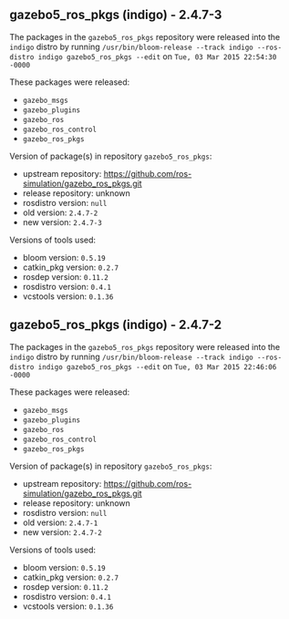 ## gazebo5_ros_pkgs (indigo) - 2.4.7-3

The packages in the `gazebo5_ros_pkgs` repository were released into the `indigo` distro by running `/usr/bin/bloom-release --track indigo --ros-distro indigo gazebo5_ros_pkgs --edit` on `Tue, 03 Mar 2015 22:54:30 -0000`

These packages were released:
- `gazebo_msgs`
- `gazebo_plugins`
- `gazebo_ros`
- `gazebo_ros_control`
- `gazebo_ros_pkgs`

Version of package(s) in repository `gazebo5_ros_pkgs`:
- upstream repository: https://github.com/ros-simulation/gazebo_ros_pkgs.git
- release repository: unknown
- rosdistro version: `null`
- old version: `2.4.7-2`
- new version: `2.4.7-3`

Versions of tools used:
- bloom version: `0.5.19`
- catkin_pkg version: `0.2.7`
- rosdep version: `0.11.2`
- rosdistro version: `0.4.1`
- vcstools version: `0.1.36`


## gazebo5_ros_pkgs (indigo) - 2.4.7-2

The packages in the `gazebo5_ros_pkgs` repository were released into the `indigo` distro by running `/usr/bin/bloom-release --track indigo --ros-distro indigo gazebo5_ros_pkgs --edit` on `Tue, 03 Mar 2015 22:46:06 -0000`

These packages were released:
- `gazebo_msgs`
- `gazebo_plugins`
- `gazebo_ros`
- `gazebo_ros_control`
- `gazebo_ros_pkgs`

Version of package(s) in repository `gazebo5_ros_pkgs`:
- upstream repository: https://github.com/ros-simulation/gazebo_ros_pkgs.git
- release repository: unknown
- rosdistro version: `null`
- old version: `2.4.7-1`
- new version: `2.4.7-2`

Versions of tools used:
- bloom version: `0.5.19`
- catkin_pkg version: `0.2.7`
- rosdep version: `0.11.2`
- rosdistro version: `0.4.1`
- vcstools version: `0.1.36`


